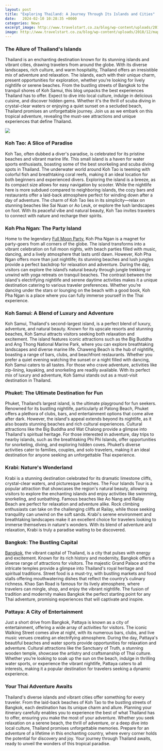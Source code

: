 ```yaml
---
layout: post
title: "Exploring Thailand: A Journey Through Its Islands and Cities"
date:   2024-02-10 10:28:35 +0000
categories: News
excerpt_image: http://www.travelstart.co.za/blog/wp-content/uploads/2018/12/map-of-thailands-islands.jpg
image: http://www.travelstart.co.za/blog/wp-content/uploads/2018/12/map-of-thailands-islands.jpg
---
```


### The Allure of Thailand's Islands
Thailand is an enchanting destination known for its stunning islands and vibrant cities, drawing travelers from around the globe. With its diverse landscapes, rich culture, and warm hospitality, Thailand offers an irresistible mix of adventure and relaxation. The islands, each with their unique charm, present opportunities for exploration, whether you’re looking for lively nightlife or serene beaches. 
From the bustling streets of Bangkok to the tranquil shores of Koh Samui, this blog unpacks the best experiences Thailand has to offer. Expect to dive into local culture, indulge in delicious cuisine, and discover hidden gems. Whether it's the thrill of scuba diving in crystal-clear waters or enjoying a quiet sunset on a secluded beach, Thailand promises an unforgettable journey. Join us as we embark on this tropical adventure, revealing the must-see attractions and unique experiences that define Thailand.

![](http://www.travelstart.co.za/blog/wp-content/uploads/2018/12/map-of-thailands-islands.jpg)
### Koh Tao: A Slice of Paradise
Koh Tao, often dubbed a diver's paradise, is celebrated for its pristine beaches and vibrant marine life. This small island is a haven for water sports enthusiasts, boasting some of the best snorkeling and scuba diving spots in Thailand. The underwater world around Koh Tao is teeming with colorful fish and breathtaking coral reefs, making it an ideal location for both beginners and experienced divers.
Exploring the island is a breeze, as its compact size allows for easy navigation by scooter. While the nightlife here is more subdued compared to neighboring islands, the cozy bars and restaurants offer a laid-back atmosphere perfect for winding down after a day of adventure. The charm of Koh Tao lies in its simplicity—relax on stunning beaches like Sai Nuan or Ao Leuk, or explore the lush landscapes on foot. With its peaceful vibe and natural beauty, Koh Tao invites travelers to connect with nature and recharge their spirits.
### Koh Pha Ngan: The Party Island
Home to the legendary [Full Moon Party](https://us.edu.vn/en/Full_Moon_Party), Koh Pha Ngan is a magnet for party-goers from all corners of the globe. The island transforms into a vibrant celebration on full moon nights, with beach parties filled with music, dancing, and a lively atmosphere that lasts until dawn. However, Koh Pha Ngan offers more than just nightlife; its stunning beaches and lush jungles provide a perfect backdrop for relaxation and adventure.
During the day, visitors can explore the island’s natural beauty through jungle trekking or unwind with yoga retreats on tranquil beaches. The contrast between the island's electrifying nightlife and serene daytime activities makes it a unique destination catering to various traveler preferences. Whether you’re dancing under the stars or lounging on the beach with a good book, Koh Pha Ngan is a place where you can fully immerse yourself in the Thai experience.
### Koh Samui: A Blend of Luxury and Adventure
Koh Samui, Thailand's second-largest island, is a perfect blend of luxury, adventure, and natural beauty. Known for its upscale resorts and stunning beaches, Koh Samui attracts visitors seeking both relaxation and excitement. The island features iconic attractions such as the Big Buddha and Ang Thong National Marine Park, where you can explore breathtaking landscapes and diverse marine life.
Chaweng Beach is the hub of nightlife, boasting a range of bars, clubs, and beachfront restaurants. Whether you prefer a quiet evening watching the sunset or a night filled with dancing, Koh Samui caters to all tastes. For those who crave adventure, activities like zip-lining, kayaking, and snorkeling are readily available. With its perfect mix of luxury and adventure, Koh Samui stands out as a must-visit destination in Thailand.
### Phuket: The Ultimate Destination for Fun
Phuket, Thailand’s largest island, is the ultimate playground for fun seekers. Renowned for its bustling nightlife, particularly at Patong Beach, Phuket offers a plethora of clubs, bars, and entertainment options that come alive after dark. However, the island's appeal extends beyond its nightlife, as it also boasts stunning beaches and rich cultural experiences.
Cultural attractions like the Big Buddha and Wat Chalong provide a glimpse into Thailand's spiritual heritage. For those interested in adventure, day trips to nearby islands, such as the breathtaking Phi Phi Islands, offer opportunities for snorkeling, diving, and exploring hidden coves. Phuket’s diverse activities cater to families, couples, and solo travelers, making it an ideal destination for anyone seeking an unforgettable Thai experience.
### Krabi: Nature's Wonderland
Krabi is a stunning destination celebrated for its dramatic limestone cliffs, crystal-clear waters, and picturesque beaches. The Four Islands Tour is a popular attraction that showcases the region's natural beauty, allowing visitors to explore the enchanting islands and enjoy activities like swimming, snorkeling, and sunbathing.
Famous beaches like Ao Nang and Railay Beach are perfect for relaxation and adventure alike. Rock climbing enthusiasts can take on the challenging cliffs at Railay, while those seeking tranquility can unwind on the soft sands. Krabi's serene environment and breathtaking landscapes make it an excellent choice for travelers looking to immerse themselves in nature's wonders. With its blend of adventure and relaxation, Krabi is truly a paradise waiting to be discovered.
### Bangkok: The Bustling Capital
[Bangkok](https://top.to.edu.vn/bangkok-thailand), the vibrant capital of Thailand, is a city that pulses with energy and excitement. Known for its rich history and modernity, Bangkok offers a diverse range of attractions for visitors. The majestic Grand Palace and the intricate temples provide a glimpse into Thailand's royal heritage and spiritual traditions.
Street food is a must-try, with bustling markets and food stalls offering mouthwatering dishes that reflect the country’s culinary richness. Khao San Road is famous for its lively atmosphere, where travelers can mingle, shop, and enjoy the vibrant nightlife. The fusion of tradition and modernity makes Bangkok the perfect starting point for any Thai adventure, promising experiences that will captivate and inspire.
### Pattaya: A City of Entertainment
Just a short drive from Bangkok, Pattaya is known as a city of entertainment, offering a wide array of activities for visitors. The iconic Walking Street comes alive at night, with its numerous bars, clubs, and live music venues creating an electrifying atmosphere. During the day, Pattaya's beautiful beaches and water sports provide opportunities for relaxation and adventure.
Cultural attractions like the Sanctuary of Truth, a stunning wooden temple, showcase the artistry and craftsmanship of Thai culture. Whether you’re looking to soak up the sun on the beach, indulge in thrilling water sports, or experience the vibrant nightlife, Pattaya caters to all interests, making it a popular destination for travelers seeking a dynamic experience.
### Your Thai Adventure Awaits
Thailand's diverse islands and vibrant cities offer something for every traveler. From the laid-back beaches of Koh Tao to the bustling streets of Bangkok, each destination has its unique charm and allure. Planning your itinerary carefully enables you to experience the best of what Thailand has to offer, ensuring you make the most of your adventure.
Whether you seek relaxation on a serene beach, the thrill of adventure, or a deep dive into local culture, Thailand promises unforgettable memories. Prepare for an adventure of a lifetime in this enchanting country, where every corner holds the potential for discovery and joy. Your journey through Thailand awaits, ready to unveil the wonders of this tropical paradise.
